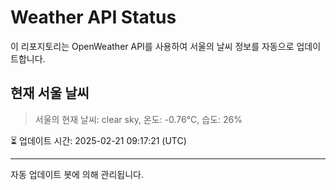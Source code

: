 
# Weather API Status

이 리포지토리는 OpenWeather API를 사용하여 서울의 날씨 정보를 자동으로 업데이트합니다.

## 현재 서울 날씨
> 서울의 현재 날씨: clear sky, 온도: -0.76°C, 습도: 26%

⏳ 업데이트 시간: 2025-02-21 09:17:21 (UTC)

---
자동 업데이트 봇에 의해 관리됩니다.
